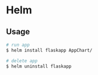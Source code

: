 # Helm

## Usage

```bash
# run app
$ helm install flaskapp AppChart/

# delete app
$ helm uninstall flaskapp
```
